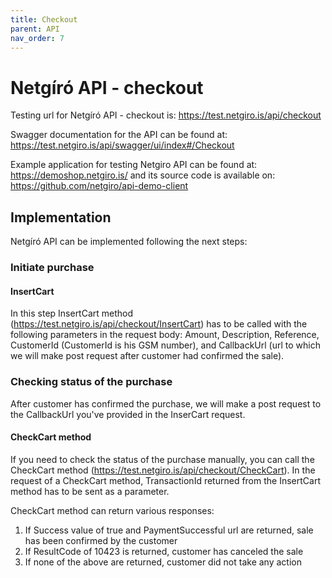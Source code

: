 ```yaml
---
title: Checkout
parent: API
nav_order: 7
---
```


# Netgíró  API - checkout

Testing url for Netgíró  API - checkout is: https://test.netgiro.is/api/checkout

Swagger documentation for the API can be found at: https://test.netgiro.is/api/swagger/ui/index#/Checkout

Example application for testing Netgiro API can be found at: https://demoshop.netgiro.is/ and its source code is available on: https://github.com/netgiro/api-demo-client

## Implementation

Netgíró  API can be implemented following the next steps:


### Initiate purchase

#### InsertCart

In this step InsertCart method (https://test.netgiro.is/api/checkout/InsertCart) has to be called with the following parameters in the request body: Amount, Description, Reference, CustomerId (CustomerId is his GSM number), and  CallbackUrl (url to which we will make post request after customer had confirmed the sale).

### Checking status of the purchase

After customer has confirmed the purchase, we will make a post request to the CallbackUrl you've provided in the InserCart request.

#### CheckCart method

If you need to check the status of the purchase manually, you can call the CheckCart method (https://test.netgiro.is/api/checkout/CheckCart). In the request of a CheckCart method, TransactionId returned from the InsertCart method has to be sent as a parameter.

CheckCart method can return various responses:

1. If Success value of true and PaymentSuccessful url are returned, sale has been confirmed by the customer
2. If ResultCode of 10423 is returned, customer has canceled the sale
3. If none of the above are returned, customer did not take any action
